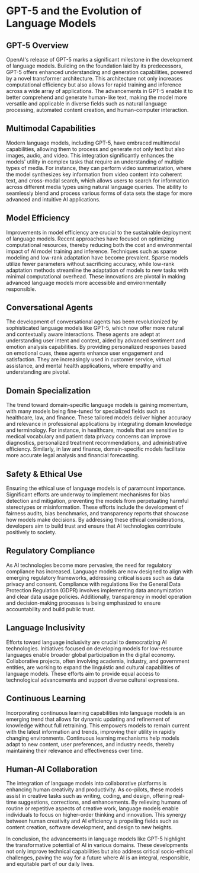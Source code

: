 # GPT-5 and the Evolution of Language Models

## GPT-5 Overview
OpenAI's release of GPT-5 marks a significant milestone in the development of language models. Building on the foundation laid by its predecessors, GPT-5 offers enhanced understanding and generation capabilities, powered by a novel transformer architecture. This architecture not only increases computational efficiency but also allows for rapid training and inference across a wide array of applications. The advancements in GPT-5 enable it to better comprehend and generate human-like text, making the model more versatile and applicable in diverse fields such as natural language processing, automated content creation, and human-computer interaction.

## Multimodal Capabilities
Modern language models, including GPT-5, have embraced multimodal capabilities, allowing them to process and generate not only text but also images, audio, and video. This integration significantly enhances the models' utility in complex tasks that require an understanding of multiple types of media. For instance, they can perform video summarization, where the model synthesizes key information from video content into coherent text, and cross-modal search, which allows users to search for information across different media types using natural language queries. The ability to seamlessly blend and process various forms of data sets the stage for more advanced and intuitive AI applications.

## Model Efficiency
Improvements in model efficiency are crucial to the sustainable deployment of language models. Recent approaches have focused on optimizing computational resources, thereby reducing both the cost and environmental impact of AI model training and inference. Techniques such as sparse modeling and low-rank adaptation have become prevalent. Sparse models utilize fewer parameters without sacrificing accuracy, while low-rank adaptation methods streamline the adaptation of models to new tasks with minimal computational overhead. These innovations are pivotal in making advanced language models more accessible and environmentally responsible.

## Conversational Agents
The development of conversational agents has been revolutionized by sophisticated language models like GPT-5, which now offer more natural and contextually aware interactions. These agents are adept at understanding user intent and context, aided by advanced sentiment and emotion analysis capabilities. By providing personalized responses based on emotional cues, these agents enhance user engagement and satisfaction. They are increasingly used in customer service, virtual assistance, and mental health applications, where empathy and understanding are pivotal.

## Domain Specialization
The trend toward domain-specific language models is gaining momentum, with many models being fine-tuned for specialized fields such as healthcare, law, and finance. These tailored models deliver higher accuracy and relevance in professional applications by integrating domain knowledge and terminology. For instance, in healthcare, models that are sensitive to medical vocabulary and patient data privacy concerns can improve diagnostics, personalized treatment recommendations, and administrative efficiency. Similarly, in law and finance, domain-specific models facilitate more accurate legal analysis and financial forecasting.

## Safety & Ethical Use
Ensuring the ethical use of language models is of paramount importance. Significant efforts are underway to implement mechanisms for bias detection and mitigation, preventing the models from perpetuating harmful stereotypes or misinformation. These efforts include the development of fairness audits, bias benchmarks, and transparency reports that showcase how models make decisions. By addressing these ethical considerations, developers aim to build trust and ensure that AI technologies contribute positively to society.

## Regulatory Compliance
As AI technologies become more pervasive, the need for regulatory compliance has increased. Language models are now designed to align with emerging regulatory frameworks, addressing critical issues such as data privacy and consent. Compliance with regulations like the General Data Protection Regulation (GDPR) involves implementing data anonymization and clear data usage policies. Additionally, transparency in model operation and decision-making processes is being emphasized to ensure accountability and build public trust.

## Language Inclusivity
Efforts toward language inclusivity are crucial to democratizing AI technologies. Initiatives focused on developing models for low-resource languages enable broader global participation in the digital economy. Collaborative projects, often involving academia, industry, and government entities, are working to expand the linguistic and cultural capabilities of language models. These efforts aim to provide equal access to technological advancements and support diverse cultural expressions.

## Continuous Learning
Incorporating continuous learning capabilities into language models is an emerging trend that allows for dynamic updating and refinement of knowledge without full retraining. This empowers models to remain current with the latest information and trends, improving their utility in rapidly changing environments. Continuous learning mechanisms help models adapt to new content, user preferences, and industry needs, thereby maintaining their relevance and effectiveness over time.

## Human-AI Collaboration
The integration of language models into collaborative platforms is enhancing human creativity and productivity. As co-pilots, these models assist in creative tasks such as writing, coding, and design, offering real-time suggestions, corrections, and enhancements. By relieving humans of routine or repetitive aspects of creative work, language models enable individuals to focus on higher-order thinking and innovation. This synergy between human creativity and AI efficiency is propelling fields such as content creation, software development, and design to new heights.

In conclusion, the advancements in language models like GPT-5 highlight the transformative potential of AI in various domains. These developments not only improve technical capabilities but also address critical socio-ethical challenges, paving the way for a future where AI is an integral, responsible, and equitable part of our daily lives.